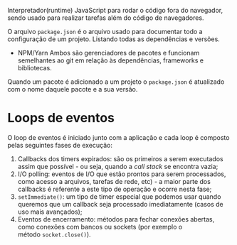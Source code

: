 Interpretador(runtime) JavaScript para rodar o código fora do navegador, sendo usado para realizar tarefas além do código de navegadores.

O arquivo `package.json` é o arquivo usado para documentar todo a configuração de um projeto. Listando todas as dependências e versões.

- NPM/Yarn
Ambos são gerenciadores de pacotes e funcionam semelhantes ao git em relação às dependências, frameworks e bibliotecas.

Quando um pacote é adicionado a um projeto o `package.json` é atualizado com o nome daquele pacote e a sua versão.

# Loops de eventos

O loop de eventos é iniciado junto com a aplicação e cada loop é composto pelas seguintes fases de execução:

1. Callbacks dos timers expirados: são os primeiros a serem executados assim que possível - ou seja, quando a _call stack_ se encontra vazia;
2. I/O polling: eventos de I/O que estão prontos para serem processados, como acesso a arquivos, tarefas de rede, etc) - a maior parte dos callbacks é referente a este tipo de operação e ocorre nesta fase;
3. `setImmediate()`: um tipo de timer especial que podemos usar quando queremos que um callback seja processado imediatamente (casos de uso mais avançados);
4. Eventos de encerramento: métodos para fechar conexões abertas, como conexões com bancos ou sockets (por exemplo o método `socket.close()`).

